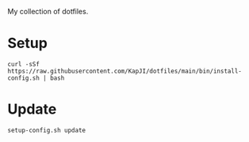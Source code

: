 My collection of dotfiles.

# Setup
```
curl -sSf https://raw.githubusercontent.com/KapJI/dotfiles/main/bin/install-config.sh | bash
```
# Update
```
setup-config.sh update
```